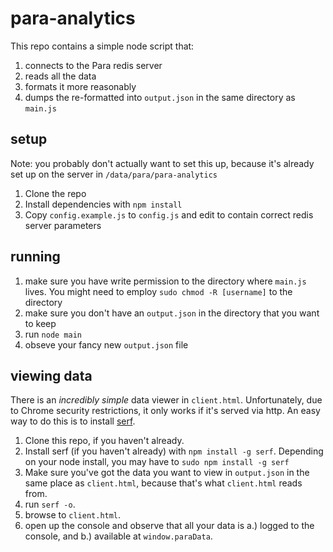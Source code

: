 para-analytics
==============

This repo contains a simple node script that:

1. connects to the Para redis server
2. reads all the data
3. formats it more reasonably
4. dumps the re-formatted into `output.json` in the same directory as `main.js`

setup
-----

Note: you probably don't actually want to set this up, because it's already set up on the server in `/data/para/para-analytics`

1. Clone the repo
2. Install dependencies with `npm install`
3. Copy `config.example.js` to `config.js` and edit to contain correct redis server parameters

running
-------

1. make sure you have write permission to the directory where `main.js` lives. You might need to employ `sudo chmod -R [username]` to the directory
2. make sure you don't have an `output.json` in the directory that you want to keep
3. run `node main`
4. obseve your fancy new `output.json` file

viewing data
------------

There is an _incredibly simple_ data viewer in `client.html`. Unfortunately, due to Chrome security restrictions, it only works if it's served via http. An easy way to do this is to install [serf](https://github.com/joelrbrandt/serf).

1. Clone this repo, if you haven't already.
1. Install serf (if you haven't already) with `npm install -g serf`. Depending on your node install, you may have to `sudo npm install -g serf`
2. Make sure you've got the data you want to view in `output.json` in the same place as `client.html`, because that's what `client.html` reads from.
3. run `serf -o`.
4. browse to `client.html`.
5. open up the console and observe that all your data is a.) logged to the console, and b.) available at `window.paraData`.
